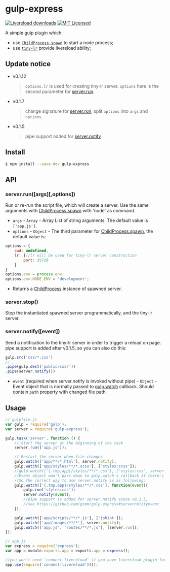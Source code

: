 # gulp-express

[![Livereload downloads][3]][4] [![MIT Licensed][5]](http://www.wtfpl.net/)

[3]: http://img.shields.io/npm/dm/gulp-express.svg
[4]: https://www.npmjs.com/package/gulp-express

[5]: http://img.shields.io/badge/license-WTFPL-blue.svg

A simple gulp plugin which:
 * use [`ChildProcess.spawn`](http://nodejs.org/api/child_process.html#child_process_child_process_spawn_command_args_options) to start a node process;
 * use [`tiny-lr`](https://github.com/mklabs/tiny-lr) provide livereload ability;

## Update notice
* v0.1.12

    > `options.lr` is used for creating tiny-lr server.  `options` here is the second parameter for [server.run](#serverrunargsoptions).

* v0.1.7
    > change signature for [server.run](#serverrunargsoptions), split `options`  into `args` and `options`.

* v0.1.5
    > pipe support added for [server.notify](#servernotifyevent)

## Install
```bash
$ npm install --save-dev gulp-express
```

## API

### server.run([args][,options])
Run or re-run the script file, which will create a server.
Use the same arguments with [ChildProcess.spawn](http://nodejs.org/api/child_process.html#child_process_child_process_spawn_command_args_options) with 'node' as command.


* `args` - `Array` - Array List of string arguments. The default value is `['app.js']`.
* `options` - `Object` - The third parameter for [ChildProcess.spawn](http://nodejs.org/api/child_process.html#child_process_child_process_spawn_command_args_options), the default value is:
```js
options = {
    cwd: undefined,
    lr: {//lr will be used for tiny-lr server construction
        port: 35729
    }
}
options.env = process.env;
options.env.NODE_ENV = 'development';
```
* Returns a [ChildProcess](http://nodejs.org/api/child_process.html#child_process_class_childprocess) instance of spawned server.

### server.stop()
Stop the instantiated spawned server programmatically, and the tiny-lr server.

### server.notify([event])
Send a notification to the tiny-lr server in order to trigger a reload on page.
pipe support is added after v0.1.5, so you can also do this:
```js
gulp.src('css/*.css')
// …
.pipe(gulp.dest('public/css/'))
.pipe(server.notify())
```
* `event` (required when server.notify is invoked without pipe) - `Object` - Event object that is normally passed to [gulp.watch](https://github.com/gulpjs/gulp/blob/master/docs/API.md#cbevent) callback.
Should contain `path` property with changed file path.

## Usage

```js
// gulpfile.js
var gulp = require('gulp');
var server = require('gulp-express');

gulp.task('server', function () {
    // Start the server at the beginning of the task
    server.run(['app.js']);

    // Restart the server when file changes
    gulp.watch(['app/**/*.html'], server.notify);
    gulp.watch(['app/styles/**/*.scss'], ['styles:scss']);
    //gulp.watch(['{.tmp,app}/styles/**/*.css'], ['styles:css', server.notify]);
    //Event object won't pass down to gulp.watch's callback if there's more than one of them.
    //So the correct way to use server.notify is as following:
    gulp.watch(['{.tmp,app}/styles/**/*.css'], function(event){
        gulp.run('styles:css');
        server.notify(event);
        //pipe support is added for server.notify since v0.1.5,
        //see https://github.com/gimm/gulp-express#servernotifyevent
    });

    gulp.watch(['app/scripts/**/*.js'], ['jshint']);
    gulp.watch(['app/images/**/*'], server.notify);
    gulp.watch(['app.js', 'routes/**/*.js'], [server.run]);
});
```
```js
// app.js
var express = require('express');
var app = module.exports.app = exports.app = express();

//you won't need 'connect-livereload' if you have livereload plugin for your browser
app.use(require('connect-livereload')());
```
